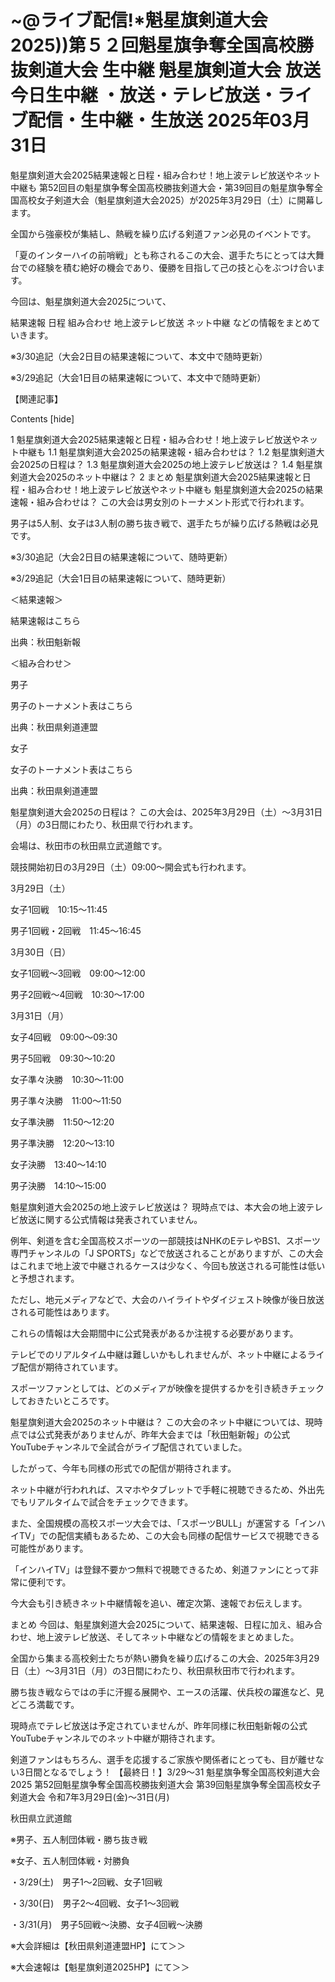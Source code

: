 # ~@ライブ配信!*魁星旗剣道大会2025))第５２回魁星旗争奪全国高校勝抜剣道大会 生中継 魁星旗剣道大会 放送 今日生中継 ・放送・テレビ放送・ライブ配信・生中継・生放送 2025年03月31日

魁星旗剣道大会2025結果速報と日程・組み合わせ！地上波テレビ放送やネット中継も
第52回目の魁星旗争奪全国高校勝抜剣道大会・第39回目の魁星旗争奪全国高校女子剣道大会（魁星旗剣道大会2025）が2025年3月29日（土）に開幕します。

全国から強豪校が集結し、熱戦を繰り広げる剣道ファン必見のイベントです。

「夏のインターハイの前哨戦」とも称されるこの大会、選手たちにとっては大舞台での経験を積む絶好の機会であり、優勝を目指して己の技と心をぶつけ合います。

今回は、魁星旗剣道大会2025について、

結果速報
日程
組み合わせ
地上波テレビ放送
ネット中継
などの情報をまとめていきます。

※3/30追記（大会2日目の結果速報について、本文中で随時更新）

※3/29追記（大会1日目の結果速報について、本文中で随時更新）

【関連記事】



Contents [hide]

1 魁星旗剣道大会2025結果速報と日程・組み合わせ！地上波テレビ放送やネット中継も
1.1 魁星旗剣道大会2025の結果速報・組み合わせは？
1.2 魁星旗剣道大会2025の日程は？
1.3 魁星旗剣道大会2025の地上波テレビ放送は？
1.4 魁星旗剣道大会2025のネット中継は？
2 まとめ
魁星旗剣道大会2025結果速報と日程・組み合わせ！地上波テレビ放送やネット中継も
魁星旗剣道大会2025の結果速報・組み合わせは？
この大会は男女別のトーナメント形式で行われます。

男子は5人制、女子は3人制の勝ち抜き戦で、選手たちが繰り広げる熱戦は必見です。

※3/30追記（大会2日目の結果速報について、随時更新）

※3/29追記（大会1日目の結果速報について、随時更新）

＜結果速報＞

結果速報はこちら

出典：秋田魁新報

＜組み合わせ＞

男子

男子のトーナメント表はこちら

出典：秋田県剣道連盟

女子

女子のトーナメント表はこちら

出典：秋田県剣道連盟

 

魁星旗剣道大会2025の日程は？
この大会は、2025年3月29日（土）～3月31日（月）の3日間にわたり、秋田県で行われます。

会場は、秋田市の秋田県立武道館です。

競技開始初日の3月29日（土）09:00～開会式も行われます。

3月29日（土）

女子1回戦　10:15～11:45

男子1回戦・2回戦　11:45～16:45

3月30日（日）

女子1回戦～3回戦　09:00～12:00

男子2回戦～4回戦　10:30～17:00

3月31日（月）

女子4回戦　09:00～09:30

男子5回戦　09:30～10:20

女子準々決勝　10:30～11:00

男子準々決勝　11:00～11:50

女子準決勝　11:50～12:20

男子準決勝　12:20～13:10

女子決勝　13:40～14:10

男子決勝　14:10～15:00

 

魁星旗剣道大会2025の地上波テレビ放送は？
現時点では、本大会の地上波テレビ放送に関する公式情報は発表されていません。

例年、剣道を含む全国高校スポーツの一部競技はNHKのEテレやBS1、スポーツ専門チャンネルの「J SPORTS」などで放送されることがありますが、この大会はこれまで地上波で中継されるケースは少なく、今回も放送される可能性は低いと予想されます。

ただし、地元メディアなどで、大会のハイライトやダイジェスト映像が後日放送される可能性はあります。

これらの情報は大会期間中に公式発表があるか注視する必要があります。

テレビでのリアルタイム中継は難しいかもしれませんが、ネット中継によるライブ配信が期待されています。

スポーツファンとしては、どのメディアが映像を提供するかを引き続きチェックしておきたいところです。

魁星旗剣道大会2025のネット中継は？
この大会のネット中継については、現時点では公式発表がありませんが、昨年大会までは「秋田魁新報」の公式YouTubeチャンネルで全試合がライブ配信されていました。

したがって、今年も同様の形式での配信が期待されます。

ネット中継が行われれば、スマホやタブレットで手軽に視聴できるため、外出先でもリアルタイムで試合をチェックできます。

また、全国規模の高校スポーツ大会では、「スポーツBULL」が運営する「インハイTV」での配信実績もあるため、この大会も同様の配信サービスで視聴できる可能性があります。

「インハイTV」は登録不要かつ無料で視聴できるため、剣道ファンにとって非常に便利です。

今大会も引き続きネット中継情報を追い、確定次第、速報でお伝えします。

まとめ
今回は、魁星旗剣道大会2025について、結果速報、日程に加え、組み合わせ、地上波テレビ放送、そしてネット中継などの情報をまとめました。

全国から集まる高校剣士たちが熱い勝負を繰り広げるこの大会、2025年3月29日（土）～3月31日（月）の3日間にわたり、秋田県秋田市で行われます。

勝ち抜き戦ならではの手に汗握る展開や、エースの活躍、伏兵校の躍進など、見どころ満載です。

現時点でテレビ放送は予定されていませんが、昨年同様に秋田魁新報の公式YouTubeチャンネルでのネット中継が期待されます。

剣道ファンはもちろん、選手を応援するご家族や関係者にとっても、目が離せない3日間となるでしょう！
【最終日！】3/29〜31 魁星旗争奪全国高校剣道大会2025
第52回魁星旗争奪全国高校勝抜剣道大会
第39回魁星旗争奪全国高校女子剣道大会
令和7年3月29日(金)〜31日(月)

秋田県立武道館

※男子、五人制団体戦・勝ち抜き戦

※女子、五人制団体戦・対勝負

・3/29(土)　男子1〜2回戦、女子1回戦

・3/30(日)　男子2〜4回戦、女子1〜3回戦

・3/31(月)　男子5回戦〜決勝、女子4回戦〜決勝

※大会詳細は【秋田県剣道連盟HP】にて＞＞

※大会速報は【魁星旗剣道2025HP】にて＞＞